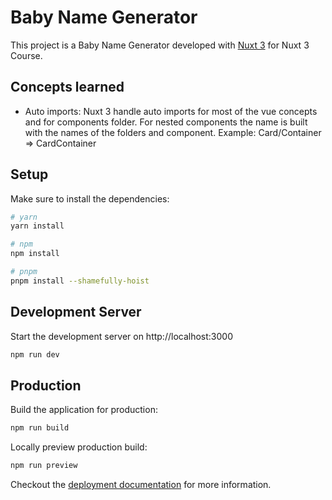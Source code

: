 # Baby Name Generator

This project is a Baby Name Generator developed with [Nuxt 3](https://v3.nuxtjs.org) for Nuxt 3 Course.

## Concepts learned

- Auto imports: Nuxt 3 handle auto imports for most of the vue concepts and for components folder. For nested components the name is built with the names of the folders and component. Example: Card/Container => CardContainer

## Setup

Make sure to install the dependencies:

```bash
# yarn
yarn install

# npm
npm install

# pnpm
pnpm install --shamefully-hoist
```

## Development Server

Start the development server on http://localhost:3000

```bash
npm run dev
```

## Production

Build the application for production:

```bash
npm run build
```

Locally preview production build:

```bash
npm run preview
```

Checkout the [deployment documentation](https://v3.nuxtjs.org/guide/deploy/presets) for more information.

